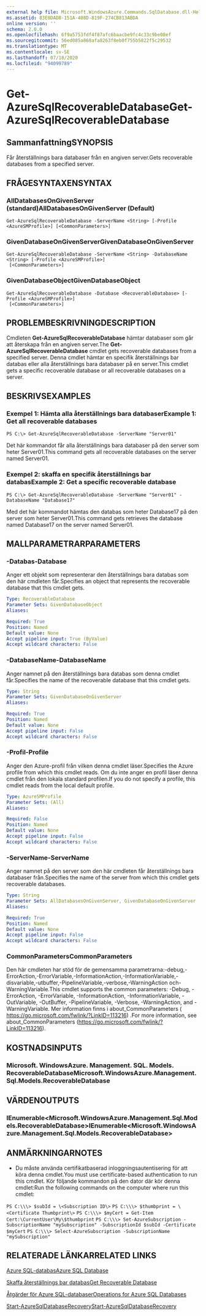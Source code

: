 ```yaml
---
external help file: Microsoft.WindowsAzure.Commands.SqlDatabase.dll-Help.xml
ms.assetid: 83E8DAD8-151A-408D-819F-274CB813ABDA
online version: ''
schema: 2.0.0
ms.openlocfilehash: 6f9a5753fdf4f87afc6baacbe9fc4c33c9be08ef
ms.sourcegitcommit: 56ed085a868afa8263f8eb0f755b5822f5c29532
ms.translationtype: MT
ms.contentlocale: sv-SE
ms.lasthandoff: 07/18/2020
ms.locfileid: "94099789"
---
```

# <span data-ttu-id="49882-101">Get-AzureSqlRecoverableDatabase</span><span class="sxs-lookup"><span data-stu-id="49882-101">Get-AzureSqlRecoverableDatabase</span></span>

## <span data-ttu-id="49882-102">Sammanfattning</span><span class="sxs-lookup"><span data-stu-id="49882-102">SYNOPSIS</span></span>
<span data-ttu-id="49882-103">Får återställnings bara databaser från en angiven server.</span><span class="sxs-lookup"><span data-stu-id="49882-103">Gets recoverable databases from a specified server.</span></span>

## <span data-ttu-id="49882-104">FRÅGESYNTAXEN</span><span class="sxs-lookup"><span data-stu-id="49882-104">SYNTAX</span></span>

### <span data-ttu-id="49882-105">AllDatabasesOnGivenServer (standard)</span><span class="sxs-lookup"><span data-stu-id="49882-105">AllDatabasesOnGivenServer (Default)</span></span>
```
Get-AzureSqlRecoverableDatabase -ServerName <String> [-Profile <AzureSMProfile>] [<CommonParameters>]
```

### <span data-ttu-id="49882-106">GivenDatabaseOnGivenServer</span><span class="sxs-lookup"><span data-stu-id="49882-106">GivenDatabaseOnGivenServer</span></span>
```
Get-AzureSqlRecoverableDatabase -ServerName <String> -DatabaseName <String> [-Profile <AzureSMProfile>]
 [<CommonParameters>]
```

### <span data-ttu-id="49882-107">GivenDatabaseObject</span><span class="sxs-lookup"><span data-stu-id="49882-107">GivenDatabaseObject</span></span>
```
Get-AzureSqlRecoverableDatabase -Database <RecoverableDatabase> [-Profile <AzureSMProfile>]
 [<CommonParameters>]
```

## <span data-ttu-id="49882-108">PROBLEMBESKRIVNING</span><span class="sxs-lookup"><span data-stu-id="49882-108">DESCRIPTION</span></span>
<span data-ttu-id="49882-109">Cmdleten **Get-AzureSqlRecoverableDatabase** hämtar databaser som går att återskapa från en angiven server.</span><span class="sxs-lookup"><span data-stu-id="49882-109">The **Get-AzureSqlRecoverableDatabase** cmdlet gets recoverable databases from a specified server.</span></span>
<span data-ttu-id="49882-110">Denna cmdlet hämtar en specifik återställnings bar databas eller alla återställnings bara databaser på en server.</span><span class="sxs-lookup"><span data-stu-id="49882-110">This cmdlet gets a specific recoverable database or all recoverable databases on a server.</span></span>

## <span data-ttu-id="49882-111">BESKRIVS</span><span class="sxs-lookup"><span data-stu-id="49882-111">EXAMPLES</span></span>

### <span data-ttu-id="49882-112">Exempel 1: Hämta alla återställnings bara databaser</span><span class="sxs-lookup"><span data-stu-id="49882-112">Example 1: Get all recoverable databases</span></span>
```
PS C:\> Get-AzureSqlRecoverableDatabase -ServerName "Server01"
```

<span data-ttu-id="49882-113">Det här kommandot får alla återställnings bara databaser på den server som heter Server01.</span><span class="sxs-lookup"><span data-stu-id="49882-113">This command gets all recoverable databases on the server named Server01.</span></span>

### <span data-ttu-id="49882-114">Exempel 2: skaffa en specifik återställnings bar databas</span><span class="sxs-lookup"><span data-stu-id="49882-114">Example 2: Get a specific recoverable database</span></span>
```
PS C:\> Get-AzureSqlRecoverableDatabase -ServerName "Server01" -DatabaseName "Database17"
```

<span data-ttu-id="49882-115">Med det här kommandot hämtas den databas som heter Database17 på den server som heter Server01.</span><span class="sxs-lookup"><span data-stu-id="49882-115">This command gets retrieves the database named Database17 on the server named Server01.</span></span>

## <span data-ttu-id="49882-116">MALLPARAMETRAR</span><span class="sxs-lookup"><span data-stu-id="49882-116">PARAMETERS</span></span>

### <span data-ttu-id="49882-117">-Databas</span><span class="sxs-lookup"><span data-stu-id="49882-117">-Database</span></span>
<span data-ttu-id="49882-118">Anger ett objekt som representerar den återställnings bara databas som den här cmdleten får.</span><span class="sxs-lookup"><span data-stu-id="49882-118">Specifies an object that represents the recoverable database that this cmdlet gets.</span></span>

```yaml
Type: RecoverableDatabase
Parameter Sets: GivenDatabaseObject
Aliases: 

Required: True
Position: Named
Default value: None
Accept pipeline input: True (ByValue)
Accept wildcard characters: False
```

### <span data-ttu-id="49882-119">-DatabaseName</span><span class="sxs-lookup"><span data-stu-id="49882-119">-DatabaseName</span></span>
<span data-ttu-id="49882-120">Anger namnet på den återställnings bara databas som denna cmdlet får.</span><span class="sxs-lookup"><span data-stu-id="49882-120">Specifies the name of the recoverable database that this cmdlet gets.</span></span>

```yaml
Type: String
Parameter Sets: GivenDatabaseOnGivenServer
Aliases: 

Required: True
Position: Named
Default value: None
Accept pipeline input: False
Accept wildcard characters: False
```

### <span data-ttu-id="49882-121">-Profil</span><span class="sxs-lookup"><span data-stu-id="49882-121">-Profile</span></span>
<span data-ttu-id="49882-122">Anger den Azure-profil från vilken denna cmdlet läser.</span><span class="sxs-lookup"><span data-stu-id="49882-122">Specifies the Azure profile from which this cmdlet reads.</span></span>
<span data-ttu-id="49882-123">Om du inte anger en profil läser denna cmdlet från den lokala standard profilen.</span><span class="sxs-lookup"><span data-stu-id="49882-123">If you do not specify a profile, this cmdlet reads from the local default profile.</span></span>

```yaml
Type: AzureSMProfile
Parameter Sets: (All)
Aliases: 

Required: False
Position: Named
Default value: None
Accept pipeline input: False
Accept wildcard characters: False
```

### <span data-ttu-id="49882-124">-ServerName</span><span class="sxs-lookup"><span data-stu-id="49882-124">-ServerName</span></span>
<span data-ttu-id="49882-125">Anger namnet på den server som den här cmdleten får återställnings bara databaser från.</span><span class="sxs-lookup"><span data-stu-id="49882-125">Specifies the name of the server from which this cmdlet gets recoverable databases.</span></span>

```yaml
Type: String
Parameter Sets: AllDatabasesOnGivenServer, GivenDatabaseOnGivenServer
Aliases: 

Required: True
Position: Named
Default value: None
Accept pipeline input: False
Accept wildcard characters: False
```

### <span data-ttu-id="49882-126">CommonParameters</span><span class="sxs-lookup"><span data-stu-id="49882-126">CommonParameters</span></span>
<span data-ttu-id="49882-127">Den här cmdleten har stöd för de gemensamma parametrarna:-debug,-ErrorAction,-ErrorVariable,-InformationAction,-InformationVariable,-disvariable,-utbuffer,-PipelineVariable,-verbose,-WarningAction och-WarningVariable.</span><span class="sxs-lookup"><span data-stu-id="49882-127">This cmdlet supports the common parameters: -Debug, -ErrorAction, -ErrorVariable, -InformationAction, -InformationVariable, -OutVariable, -OutBuffer, -PipelineVariable, -Verbose, -WarningAction, and -WarningVariable.</span></span> <span data-ttu-id="49882-128">Mer information finns i about_CommonParameters ( https://go.microsoft.com/fwlink/?LinkID=113216) .</span><span class="sxs-lookup"><span data-stu-id="49882-128">For more information, see about_CommonParameters (https://go.microsoft.com/fwlink/?LinkID=113216).</span></span>

## <span data-ttu-id="49882-129">KOSTNADS</span><span class="sxs-lookup"><span data-stu-id="49882-129">INPUTS</span></span>

### <span data-ttu-id="49882-130">Microsoft. WindowsAzure. Management. SQL. Models. RecoverableDatabase</span><span class="sxs-lookup"><span data-stu-id="49882-130">Microsoft.WindowsAzure.Management.Sql.Models.RecoverableDatabase</span></span>

## <span data-ttu-id="49882-131">VÄRDEN</span><span class="sxs-lookup"><span data-stu-id="49882-131">OUTPUTS</span></span>

### <span data-ttu-id="49882-132">IEnumerable\<Microsoft.WindowsAzure.Management.Sql.Models.RecoverableDatabase\></span><span class="sxs-lookup"><span data-stu-id="49882-132">IEnumerable\<Microsoft.WindowsAzure.Management.Sql.Models.RecoverableDatabase\></span></span>

## <span data-ttu-id="49882-133">ANMÄRKNINGAR</span><span class="sxs-lookup"><span data-stu-id="49882-133">NOTES</span></span>
* <span data-ttu-id="49882-134">Du måste använda certifikatbaserad inloggningsautentisering för att köra denna cmdlet.</span><span class="sxs-lookup"><span data-stu-id="49882-134">You must use certificate-based authentication to run this cmdlet.</span></span> <span data-ttu-id="49882-135">Kör följande kommandon på den dator där kör denna cmdlet:</span><span class="sxs-lookup"><span data-stu-id="49882-135">Run the following commands on the computer where run this cmdlet:</span></span> 

`PS C:\\\> $subId = \<Subscription ID\>`
`PS C:\\\> $thumbprint = \<Certificate Thumbprint\>`
`PS C:\\\> $myCert = Get-Item Cert:\CurrentUser\My\$thumbprint`
`PS C:\\\> Set-AzureSubscription -SubscriptionName "mySubscription" -SubscriptionId $subId -Certificate $myCert`
`PS C:\\\> Select-AzureSubscription -SubscriptionName "mySubscription"`

## <span data-ttu-id="49882-136">RELATERADE LÄNKAR</span><span class="sxs-lookup"><span data-stu-id="49882-136">RELATED LINKS</span></span>

[<span data-ttu-id="49882-137">Azure SQL-databas</span><span class="sxs-lookup"><span data-stu-id="49882-137">Azure SQL Database</span></span>](https://azure.microsoft.com/en-us/services/sql-database/)

[<span data-ttu-id="49882-138">Skaffa återställnings bar databas</span><span class="sxs-lookup"><span data-stu-id="49882-138">Get Recoverable Database</span></span>](https://msdn.microsoft.com/en-us/library/azure/dn800985.aspx)

[<span data-ttu-id="49882-139">Åtgärder för Azure SQL-databaser</span><span class="sxs-lookup"><span data-stu-id="49882-139">Operations for Azure SQL Databases</span></span>](https://msdn.microsoft.com/en-us/library/azure/dn505719.aspx)

[<span data-ttu-id="49882-140">Start-AzureSqlDatabaseRecovery</span><span class="sxs-lookup"><span data-stu-id="49882-140">Start-AzureSqlDatabaseRecovery</span></span>](./Start-AzureSqlDatabaseRecovery.md)


